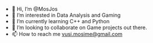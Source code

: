 - 👋 Hi, I’m @MosJos
- 👀 I’m interested in Data Analysis and Gaming
- 🌱 I’m currently learning C++ and Python
- 💞️ I’m looking to collaborate on Game projects out there.
- 📫 How to reach me vusi.mosime@gmail.com

<!---
MosJos/MosJos is a ✨ special ✨ repository because its `README.md` (this file) appears on your GitHub profile.
You can click the Preview link to take a look at your changes.
--->
